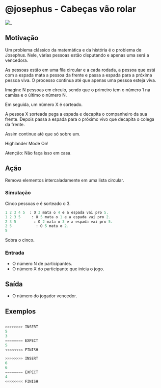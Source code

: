 # @josephus  - Cabeças vão rolar

![_](cover.jpg)

## Motivação

Um problema clássico da matemática e da história é o problema de Josephus. Nele, várias pessoas estão disputando e apenas uma será a vencedora.

As pessoas estão em uma fila circular e a cada rodada, a pessoa que está com a espada mata a pessoa da frente e passa a espada para a próxima pessoa viva. O processo continua até que apenas uma pessoa esteja viva.

Imagine N pessoas em círculo, sendo que o primeiro tem o número 1 na camisa e o último o número N.  

Em seguida, um número X é sorteado.

A pessoa X sorteada pega a espada e decapita o companheiro da sua frente. Depois passa a espada para o próximo vivo que decapita o colega da frente.  
  
Assim continue até que só sobre um.

Highlander Mode On!  
  
Atenção: Não faça isso em casa.  
  
## Ação

Remova elementos intercaladamente em uma lista circular.  

### Simulação
  
Cinco pessoas e é sorteado o 3.  

```py
1 2 3 4 5  : O 3 mata o 4 e a espada vai pro 5.  
1 2 3 5     : O 5 mata o 1 e a espada vai pro 2.  
2 3 5        : O 2 mata o 3 e a espada vai pro 5.  
2 5           : O 5 mata o 2.  
5  
```

Sobra o cinco.  

### Entrada

* O número N de participantes.  
* O número X do participante que inicia o jogo.  

## Saída

* O número do jogador vencedor.

## Exemplos

``` py

>>>>>>>> INSERT
5 
3
======== EXPECT
5
<<<<<<<< FINISH
```

```py
>>>>>>>> INSERT
6
6
======== EXPECT
4
<<<<<<<< FINISH

```
